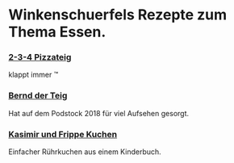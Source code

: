 # Winkenschuerfels Rezepte zum Thema Essen.

### [2-3-4 Pizzateig](Pizzateig.md)
klappt immer ™️

### [Bernd der Teig](BerndDerTeig.md)
Hat auf dem Podstock 2018 für viel Aufsehen gesorgt.

### [Kasimir und Frippe Kuchen](KasimirFrippeKuchen.md)

Einfacher Rührkuchen aus einem Kinderbuch.

